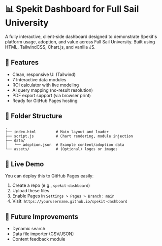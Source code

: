 
# 📊 Spekit Dashboard for Full Sail University

A fully interactive, client-side dashboard designed to demonstrate Spekit's platform usage, adoption, and value across Full Sail University. Built using HTML, TailwindCSS, Chart.js, and vanilla JS.

## 🚀 Features

- Clean, responsive UI (Tailwind)
- 7 Interactive data modules
- ROI calculator with live modeling
- AI query mapping (no-result resolution)
- PDF export support (via browser print)
- Ready for GitHub Pages hosting

## 📁 Folder Structure

```
.
├── index.html         # Main layout and loader
├── script.js          # Chart rendering, module injection
├── data/
│   └── adoption.json  # Example content/adoption data
└── assets/            # (Optional) logos or images
```

## 📄 Live Demo

You can deploy this to GitHub Pages easily:

1. Create a repo (e.g., `spekit-dashboard`)
2. Upload these files
3. Enable Pages in `Settings > Pages > Branch: main`
4. Visit: `https://yourusername.github.io/spekit-dashboard`

## 🧠 Future Improvements

- Dynamic search
- Data file importer (CSV/JSON)
- Content feedback module
